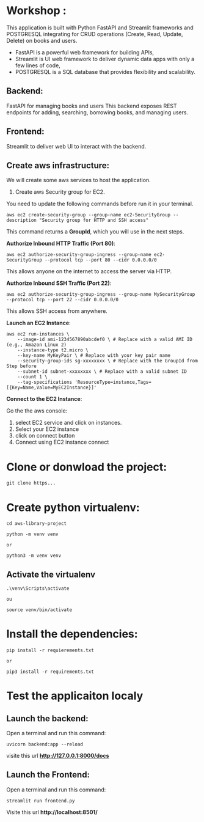 # Workshop :

This application is built with Python FastAPI and Streamlit frameworks and POSTGRESQL  integrating for CRUD operations (Create, Read, Update, Delete) on books and users. 

* FastAPI is a powerful web framework for building APIs, 
* Streamlit is UI web framework to deliver dynamic data apps with only a few lines of code,  
* POSTGRESQL is a SQL database that provides flexibility and scalability.

## Backend: 
FastAPI for managing books and users
This backend exposes REST endpoints for adding, searching, borrowing books, and managing users.

## Frontend: 
Streamlit to deliver web UI to interact with the backend.

## Create aws infrastructure:
We will create some aws services to host the application.

1. Create aws Security group for EC2.

You need to update the following commands before run it in your terminal.

```
aws ec2 create-security-group --group-name ec2-SecurityGroup --description "Security group for HTTP and SSH access"
```

This command returns a **GroupId**, which you will use in the next steps.

**Authorize Inbound HTTP Traffic (Port 80)**:
```
aws ec2 authorize-security-group-ingress --group-name ec2-SecurityGroup --protocol tcp --port 80 --cidr 0.0.0.0/0
```
This allows anyone on the internet to access the server via HTTP.

**Authorize Inbound SSH Traffic (Port 22)**:
```
aws ec2 authorize-security-group-ingress --group-name MySecurityGroup --protocol tcp --port 22 --cidr 0.0.0.0/0
```
This allows SSH access from anywhere.

**Launch an EC2 Instance**:

```
aws ec2 run-instances \
    --image-id ami-1234567890abcdef0 \ # Replace with a valid AMI ID (e.g., Amazon Linux 2)
    --instance-type t2.micro \
    --key-name MyKeyPair \ # Replace with your key pair name
    --security-group-ids sg-xxxxxxxx \ # Replace with the GroupId from Step before
    --subnet-id subnet-xxxxxxxx \ # Replace with a valid subnet ID
    --count 1 \
    --tag-specifications 'ResourceType=instance,Tags=[{Key=Name,Value=MyEC2Instance}]'

```

**Connect to the EC2 Instance**:

Go the the aws console:
1. select EC2 service and click on instances.
2. Select your EC2 instance
3. click on connect button
4. Connect using EC2 instance connect


# Clone or donwload the project:



```
git clone https...
```

# Create python virtualenv:

```
cd aws-library-project

python -m venv venv

or 

python3 -m venv venv

```

## Activate the virtualenv

```
.\venv\Scripts\activate

ou 

source venv/bin/activate 
```

# Install the dependencies:

```
pip install -r requierements.txt

or 

pip3 install -r requirements.txt
```
# Test the applicaiton localy

## Launch the backend:

Open a terminal and run this command:

```
uvicorn backend:app --reload
```
visite this url **http://127.0.0.1:8000/docs**

## Launch the Frontend:

Open a terminal and run this command:

```
streamlit run frontend.py
```
Visite this url **http://localhost:8501/**